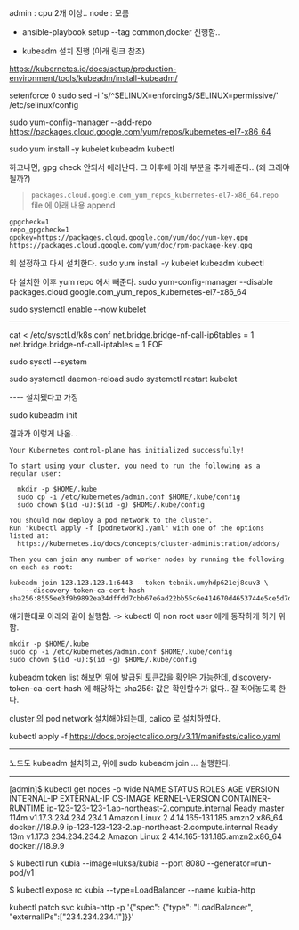 admin : cpu 2개 이상.. 
node : 모름 


- ansible-playbook  setup --tag common,docker 진행함.. 

- kubeadm 설치 진행 (아래 링크 참조)

https://kubernetes.io/docs/setup/production-environment/tools/kubeadm/install-kubeadm/

setenforce 0
sudo sed -i 's/^SELINUX=enforcing$/SELINUX=permissive/' /etc/selinux/config

sudo yum-config-manager --add-repo https://packages.cloud.google.com/yum/repos/kubernetes-el7-x86_64


sudo yum install -y kubelet kubeadm kubectl

하고나면, gpg check 안되서 에러난다. 그 이후에 아래 부분을 추가해준다.. (왜 그래야될까?)

> `packages.cloud.google.com_yum_repos_kubernetes-el7-x86_64.repo` file 에 아래 내용 append
```
gpgcheck=1
repo_gpgcheck=1
gpgkey=https://packages.cloud.google.com/yum/doc/yum-key.gpg https://packages.cloud.google.com/yum/doc/rpm-package-key.gpg
```
위 설정하고 다시 설치한다. 
sudo yum install -y kubelet kubeadm kubectl

다 설치한 이후 yum repo 에서 빼준다. 
sudo yum-config-manager --disable packages.cloud.google.com_yum_repos_kubernetes-el7-x86_64

sudo systemctl enable --now kubelet

---

cat <<EOF > /etc/sysctl.d/k8s.conf
net.bridge.bridge-nf-call-ip6tables = 1
net.bridge.bridge-nf-call-iptables = 1
EOF

sudo sysctl --system



sudo systemctl daemon-reload
sudo systemctl restart kubelet

---- 설치됐다고 가정 

sudo kubeadm init


결과가 이렇게 나옴. .
```
Your Kubernetes control-plane has initialized successfully!

To start using your cluster, you need to run the following as a regular user:

  mkdir -p $HOME/.kube
  sudo cp -i /etc/kubernetes/admin.conf $HOME/.kube/config
  sudo chown $(id -u):$(id -g) $HOME/.kube/config

You should now deploy a pod network to the cluster.
Run "kubectl apply -f [podnetwork].yaml" with one of the options listed at:
  https://kubernetes.io/docs/concepts/cluster-administration/addons/

Then you can join any number of worker nodes by running the following on each as root:

kubeadm join 123.123.123.1:6443 --token tebnik.umyhdp621ej8cuv3 \
    --discovery-token-ca-cert-hash sha256:8555ee3f9b9892ea34dffdd7cbb67e6ad22bb55c6e414670d4653744e5ce5d7d
```

얘기한대로 아래와 같이 실행함. -> kubectl 이 non root user 에게 동작하게 하기 위함. 
```
mkdir -p $HOME/.kube
sudo cp -i /etc/kubernetes/admin.conf $HOME/.kube/config
sudo chown $(id -u):$(id -g) $HOME/.kube/config
```

kubeadm token list 해보면 위에 발급된 토큰값을 확인은 가능한데, 
 discovery-token-ca-cert-hash 에 해당하는 sha256:<hash> 값은 확인할수가 없다.. 잘 적어놓도록 한다. 

cluster 의 pod network 설치해야되는데, calico 로 설치하였다. 

 kubectl apply -f https://docs.projectcalico.org/v3.11/manifests/calico.yaml



 
--- 
노드도 kubeadm 설치하고, 
위에 sudo kubeadm join  ... 실행한다. 

--- 
[admin]$ kubectl get nodes -o wide
NAME                                               STATUS   ROLES    AGE    VERSION   INTERNAL-IP     EXTERNAL-IP   OS-IMAGE         KERNEL-VERSION                  CONTAINER-RUNTIME
ip-123-123-123-1.ap-northeast-2.compute.internal   Ready    master   114m   v1.17.3   234.234.234.1   <none>        Amazon Linux 2   4.14.165-131.185.amzn2.x86_64   docker://18.9.9
ip-123-123-123-2.ap-northeast-2.compute.internal    Ready    <none>   13m    v1.17.3  234.234.234.2    <none>        Amazon Linux 2   4.14.165-131.185.amzn2.x86_64   docker://18.9.9


$ kubectl run kubia --image=luksa/kubia --port 8080 --generator=run-pod/v1

$ kubectl expose rc kubia --type=LoadBalancer --name kubia-http

kubectl patch svc kubia-http -p '{"spec": {"type": "LoadBalancer", "externalIPs":["234.234.234.1"]}}'
